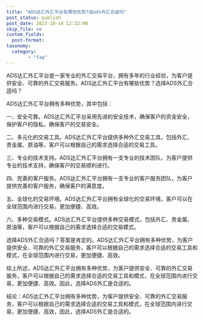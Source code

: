 ```yaml
---
title: "ADS达汇外汇平台有哪些优势?选ads外汇合适吗"
post_status: publish
post_date: 2023-10-14 12:32:00
skip_file: no
custom_fields: 
  post-format: 
taxonomy:
  category:
        - "faq"
---
```


ADS达汇外汇平台是一家专业的外汇交易平台，拥有多年的行业经验，为客户提供安全、可靠的外汇交易服务。ADS达汇外汇平台有哪些优势？选择ADS外汇合适吗？

ADS达汇外汇平台拥有多种优势，其中包括：

一、安全可靠。ADS达汇外汇平台采用先进的安全技术，确保客户的资金安全，保护客户的隐私，确保客户的交易安全。

二、多元化的交易工具。ADS达汇外汇平台提供多种外汇交易工具，包括外汇、贵金属、原油等，客户可以根据自己的需求选择合适的交易工具。

三、专业的技术支持。ADS达汇外汇平台拥有一支专业的技术团队，为客户提供专业的技术支持，确保客户的交易顺利进行。

四、完善的客户服务。ADS达汇外汇平台拥有一支专业的客户服务团队，为客户提供完善的客户服务，确保客户的满意度。

五、全球化的交易环境。ADS达汇外汇平台拥有全球化的交易环境，客户可以在全球范围内进行交易，更加便捷、高效。

六、多种交易模式。ADS达汇外汇平台提供多种交易模式，包括外汇、贵金属、原油等，客户可以根据自己的需求选择合适的交易模式。

选择ADS外汇合适吗？答案是肯定的。ADS达汇外汇平台拥有多种优势，为客户提供安全、可靠的外汇交易服务，客户可以根据自己的需求选择合适的交易工具和模式，在全球范围内进行交易，更加便捷、高效。

综上所述，ADS达汇外汇平台拥有多种优势，为客户提供安全、可靠的外汇交易服务，客户可以根据自己的需求选择合适的交易工具和模式，在全球范围内进行交易，更加便捷、高效。因此，选择ADS外汇是合适的。

结论：ADS达汇外汇平台拥有多种优势，为客户提供安全、可靠的外汇交易服务，客户可以根据自己的需求选择合适的交易工具和模式，在全球范围内进行交易，更加便捷、高效，因此，选择ADS外汇是合适的。
